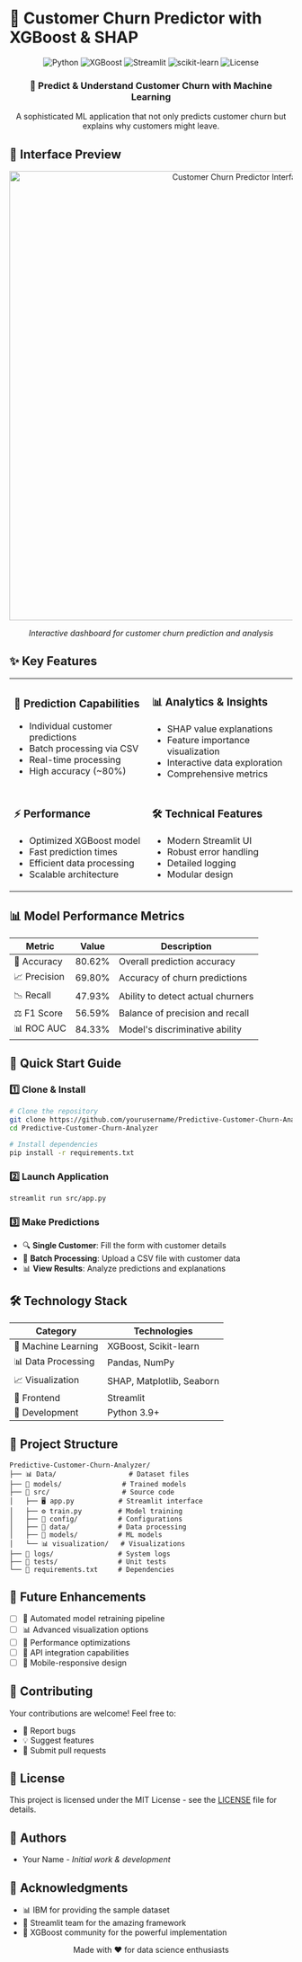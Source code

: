 # 🔄 Customer Churn Predictor with XGBoost & SHAP

<div align="center">

![Python](https://img.shields.io/badge/Python-3.9%2B-blue?style=for-the-badge&logo=python)
![XGBoost](https://img.shields.io/badge/XGBoost-1.5.0-green?style=for-the-badge&logo=xgboost)
![Streamlit](https://img.shields.io/badge/Streamlit-1.0.0-red?style=for-the-badge&logo=streamlit)
![scikit-learn](https://img.shields.io/badge/scikit--learn-1.2.2-orange?style=for-the-badge&logo=scikit-learn)
![License](https://img.shields.io/badge/License-MIT-yellow?style=for-the-badge)

</div>

<div align="center">
  <h3>🎯 Predict & Understand Customer Churn with Machine Learning</h3>
  <p>A sophisticated ML application that not only predicts customer churn but explains why customers might leave.</p>
</div>

## 📸 Interface Preview

<div align="center">
  <img src="https://raw.githubusercontent.com/Akash-47-tank/Akash-47-tank-Predictive-Customer-Churn-Analyzer/master/docs/images/app_interface.png" alt="Customer Churn Predictor Interface" width="800"/>
  <p><em>Interactive dashboard for customer churn prediction and analysis</em></p>
</div>

## ✨ Key Features

<table>
  <tr>
    <td>
      <h3>🎯 Prediction Capabilities</h3>
      <ul>
        <li>Individual customer predictions</li>
        <li>Batch processing via CSV</li>
        <li>Real-time processing</li>
        <li>High accuracy (~80%)</li>
      </ul>
    </td>
    <td>
      <h3>📊 Analytics & Insights</h3>
      <ul>
        <li>SHAP value explanations</li>
        <li>Feature importance visualization</li>
        <li>Interactive data exploration</li>
        <li>Comprehensive metrics</li>
      </ul>
    </td>
  </tr>
  <tr>
    <td>
      <h3>⚡ Performance</h3>
      <ul>
        <li>Optimized XGBoost model</li>
        <li>Fast prediction times</li>
        <li>Efficient data processing</li>
        <li>Scalable architecture</li>
      </ul>
    </td>
    <td>
      <h3>🛠️ Technical Features</h3>
      <ul>
        <li>Modern Streamlit UI</li>
        <li>Robust error handling</li>
        <li>Detailed logging</li>
        <li>Modular design</li>
      </ul>
    </td>
  </tr>
</table>

## 📊 Model Performance Metrics

<div align="center">

| Metric | Value | Description |
|--------|--------|-------------|
| 🎯 Accuracy | 80.62% | Overall prediction accuracy |
| 📈 Precision | 69.80% | Accuracy of churn predictions |
| 📉 Recall | 47.93% | Ability to detect actual churners |
| ⚖️ F1 Score | 56.59% | Balance of precision and recall |
| 📊 ROC AUC | 84.33% | Model's discriminative ability |

</div>

## 🚀 Quick Start Guide

### 1️⃣ Clone & Install
```bash
# Clone the repository
git clone https://github.com/yourusername/Predictive-Customer-Churn-Analyzer.git
cd Predictive-Customer-Churn-Analyzer

# Install dependencies
pip install -r requirements.txt
```

### 2️⃣ Launch Application
```bash
streamlit run src/app.py
```

### 3️⃣ Make Predictions
- 🔍 **Single Customer**: Fill the form with customer details
- 📁 **Batch Processing**: Upload a CSV file with customer data
- 📊 **View Results**: Analyze predictions and explanations

## 🛠️ Technology Stack

<div align="center">

| Category | Technologies |
|----------|-------------|
| 🧠 Machine Learning | XGBoost, Scikit-learn |
| 📊 Data Processing | Pandas, NumPy |
| 📈 Visualization | SHAP, Matplotlib, Seaborn |
| 🎨 Frontend | Streamlit |
| 🔧 Development | Python 3.9+ |

</div>

## 📁 Project Structure

```
Predictive-Customer-Churn-Analyzer/
├── 📊 Data/                  # Dataset files
├── 💾 models/               # Trained models
├── 📂 src/                  # Source code
│   ├── 🖥️ app.py           # Streamlit interface
│   ├── ⚙️ train.py         # Model training
│   ├── 🔧 config/          # Configurations
│   ├── 🔄 data/            # Data processing
│   ├── 🧠 models/          # ML models
│   └── 📊 visualization/   # Visualizations
├── 📝 logs/                # System logs
├── 🧪 tests/               # Unit tests
└── 📄 requirements.txt     # Dependencies
```

## 🔮 Future Enhancements

- [ ] 🔄 Automated model retraining pipeline
- [ ] 📊 Advanced visualization options
- [ ] 🚀 Performance optimizations
- [ ] 🔌 API integration capabilities
- [ ] 📱 Mobile-responsive design

## 🤝 Contributing

Your contributions are welcome! Feel free to:
- 🐛 Report bugs
- 💡 Suggest features
- 🔧 Submit pull requests

## 📄 License

This project is licensed under the MIT License - see the [LICENSE](LICENSE) file for details.

## 👥 Authors

- Your Name - *Initial work & development*

## 🙏 Acknowledgments

- 📊 IBM for providing the sample dataset
- 🎨 Streamlit team for the amazing framework
- 🚀 XGBoost community for the powerful implementation

<div align="center">
  <p>Made with ❤️ for data science enthusiasts</p>
</div>
